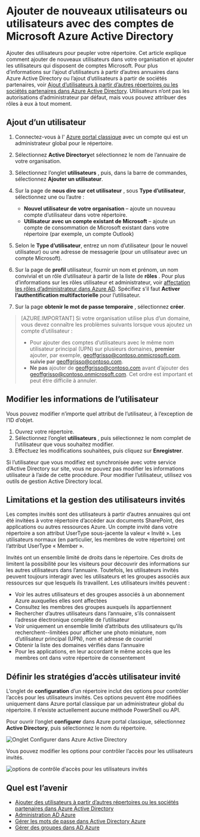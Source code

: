 <properties
    pageTitle="Ajouter de nouveaux utilisateurs à Active Directory de Azure | Microsoft Azure"
    description="Explique comment ajouter de nouveaux utilisateurs ou modifier des informations utilisateur dans Active Directory de Azure."
    services="active-directory"
    documentationCenter=""
    authors="curtand"
    manager="femila"
    editor=""/>

<tags
    ms.service="active-directory"
    ms.workload="identity"
    ms.tgt_pltfrm="na"
    ms.devlang="na"
    ms.topic="get-started-article"
    ms.date="09/22/2016"
    ms.author="curtand"/>

# <a name="add-new-users--or-users-with-microsoft-accounts-to-azure-active-directory"></a>Ajouter de nouveaux utilisateurs ou utilisateurs avec des comptes de Microsoft Azure Active Directory

Ajouter des utilisateurs pour peupler votre répertoire. Cet article explique comment ajouter de nouveaux utilisateurs dans votre organisation et ajouter les utilisateurs qui disposent de comptes Microsoft. Pour plus d’informations sur l’ajout d’utilisateurs à partir d’autres annuaires dans Azure Active Directory ou l’ajout d’utilisateurs à partir de sociétés partenaires, voir [Ajout d’utilisateurs à partir d’autres répertoires ou les sociétés partenaires dans Azure Active Directory](active-directory-create-users-external.md). Utilisateurs n’ont pas les autorisations d’administrateur par défaut, mais vous pouvez attribuer des rôles à eux à tout moment.

## <a name="add-a-user"></a>Ajout d’un utilisateur

1. Connectez-vous à l' [Azure portal classique](https://manage.windowsazure.com) avec un compte qui est un administrateur global pour le répertoire.
2. Sélectionnez **Active Directory**et sélectionnez le nom de l’annuaire de votre organisation.
3. Sélectionnez l’onglet **utilisateurs** , puis, dans la barre de commandes, sélectionnez **Ajouter un utilisateur**.
4. Sur la page de **nous dire sur cet utilisateur** , sous **Type d’utilisateur**, sélectionnez une ou l’autre :

    - **Nouvel utilisateur de votre organisation** – ajoute un nouveau compte d’utilisateur dans votre répertoire.
    - **Utilisateur avec un compte existant de Microsoft** – ajoute un compte de consommation de Microsoft existant dans votre répertoire (par exemple, un compte Outlook)

5. Selon le **Type d’utilisateur**, entrez un nom d’utilisateur (pour le nouvel utilisateur) ou une adresse de messagerie (pour un utilisateur avec un compte Microsoft).
6. Sur la page de **profil** utilisateur, fournir un nom et prénom, un nom convivial et un rôle d’utilisateur à partir de la liste de **rôles** . Pour plus d’informations sur les rôles utilisateur et administrateur, voir [affectation les rôles d’administrateur dans Azure AD](active-directory-assign-admin-roles.md). Spécifiez s’il faut **Activer l’authentification multifactorielle** pour l’utilisateur.
7. Sur la page **obtenir le mot de passe temporaire** , sélectionnez **créer**.

> [AZURE.IMPORTANT] Si votre organisation utilise plus d’un domaine, vous devez connaître les problèmes suivants lorsque vous ajoutez un compte d’utilisateur :
>
> - Pour ajouter des comptes d’utilisateurs avec le même nom utilisateur principal (UPN) sur plusieurs domaines, **premier** ajouter, par exemple, geoffgrisso@contoso.onmicrosoft.com, **suivie par** geoffgrisso@contoso.com.
> - **Ne pas** ajouter de geoffgrisso@contoso.com avant d’ajouter des geoffgrisso@contoso.onmicrosoft.com. Cet ordre est important et peut être difficile à annuler.

## <a name="change-user-information"></a>Modifier les informations de l’utilisateur

Vous pouvez modifier n’importe quel attribut de l’utilisateur, à l’exception de l’ID d’objet.

1. Ouvrez votre répertoire.
2. Sélectionnez l’onglet **utilisateurs** , puis sélectionnez le nom complet de l’utilisateur que vous souhaitez modifier.
3. Effectuez les modifications souhaitées, puis cliquez sur **Enregistrer**.

Si l’utilisateur que vous modifiez est synchronisée avec votre service d’Active Directory sur site, vous ne pouvez pas modifier les informations utilisateur à l’aide de cette procédure. Pour modifier l’utilisateur, utilisez vos outils de gestion Active Directory local.

## <a name="guest-user-management-and-limitations"></a>Limitations et la gestion des utilisateurs invités

Les comptes invités sont des utilisateurs à partir d’autres annuaires qui ont été invitées à votre répertoire d’accéder aux documents SharePoint, des applications ou autres ressources Azure. Un compte invité dans votre répertoire a son attribut UserType sous-jacente la valeur « Invité ». Les utilisateurs normaux (en particulier, les membres de votre répertoire) ont l’attribut UserType « Member ».

Invités ont un ensemble limité de droits dans le répertoire. Ces droits de limitent la possibilité pour les visiteurs pour découvrir des informations sur les autres utilisateurs dans l’annuaire. Toutefois, les utilisateurs invités peuvent toujours interagir avec les utilisateurs et les groupes associés aux ressources sur que lesquels ils travaillent. Les utilisateurs invités peuvent :

- Voir les autres utilisateurs et des groupes associés à un abonnement Azure auxquelles elles sont affectées
- Consultez les membres des groupes auxquels ils appartiennent
- Rechercher d’autres utilisateurs dans l’annuaire, s’ils connaissent l’adresse électronique complète de l’utilisateur
- Voir uniquement un ensemble limité d’attributs des utilisateurs qu’ils recherchent--limitées pour afficher une photo miniature, nom d’utilisateur principal (UPN), nom et adresse de courriel
- Obtenir la liste des domaines vérifiés dans l’annuaire
- Pour les applications, en leur accordant le même accès que les membres ont dans votre répertoire de consentement

## <a name="set-guest-user-access-policies"></a>Définir les stratégies d’accès utilisateur invité

L’onglet de **configuration** d’un répertoire inclut des options pour contrôler l’accès pour les utilisateurs invités. Ces options peuvent être modifiées uniquement dans Azure portal classique par un administrateur global du répertoire. Il n’existe actuellement aucune méthode PowerShell ou API.

Pour ouvrir l’onglet **configurer** dans Azure portal classique, sélectionnez **Active Directory**, puis sélectionnez le nom du répertoire.

![Onglet Configurer dans Azure Active Directory][1]

Vous pouvez modifier les options pour contrôler l’accès pour les utilisateurs invités.

![options de contrôle d’accès pour les utilisateurs invités][2]


## <a name="whats-next"></a>Quel est l’avenir

- [Ajouter des utilisateurs à partir d’autres répertoires ou les sociétés partenaires dans Azure Active Directory](active-directory-create-users-external.md)
- [Administration AD Azure](active-directory-administer.md)
- [Gérer les mots de passe dans Active Directory Azure](active-directory-manage-passwords.md)
- [Gérer des groupes dans AD Azure](active-directory-manage-groups.md)

<!--Image references-->
[1]: ./media/active-directory-create-users/RBACDirConfigTab.png
[2]: ./media/active-directory-create-users/RBACGuestAccessControls.png
